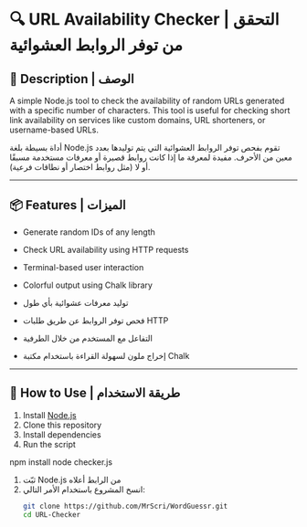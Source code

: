 # 🔍 URL Availability Checker | التحقق من توفر الروابط العشوائية

## 📌 Description | الوصف

A simple Node.js tool to check the availability of random URLs generated with a specific number of characters. This tool is useful for checking short link availability on services like custom domains, URL shorteners, or username-based URLs.

أداة بسيطة بلغة Node.js تقوم بفحص توفر الروابط العشوائية التي يتم توليدها بعدد معين من الأحرف. مفيدة لمعرفة ما إذا كانت روابط قصيرة أو معرفات مستخدمة مسبقًا أو لا (مثل روابط اختصار أو نطاقات فرعية).

---

## 📦 Features | الميزات

- Generate random IDs of any length  
- Check URL availability using HTTP requests  
- Terminal-based user interaction  
- Colorful output using Chalk library  

- توليد معرفات عشوائية بأي طول  
- فحص توفر الروابط عن طريق طلبات HTTP  
- التفاعل مع المستخدم من خلال الطرفية  
- إخراج ملون لسهولة القراءة باستخدام مكتبة Chalk  

---

## 🚀 How to Use | طريقة الاستخدام

1. Install [Node.js](https://nodejs.org)
2. Clone this repository
3. Install dependencies
4. Run the script

npm install
node checker.js

1. ثبّت Node.js من الرابط أعلاه  
2. انسخ المشروع باستخدام الأمر التالي:  
   ```bash
   git clone https://github.com/MrScri/WordGuessr.git
   cd URL-Checker
